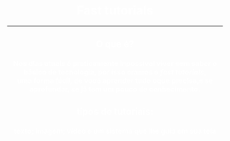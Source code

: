 <html> 

<head> 

<title>fast tutorials</title> 


</head> 

<body text= "White" background= "https://i.pinimg.com/736x/23/f7/21/23f72143488260c605d5b51ee1192c05.jpg"> 

<h1 align="center"> Fast tutorials </h1><hr /> 

<h2 align="center"> O que é? </h1>
<h3 align="center"> Nos dias atuais é praticamente inpossível viver sem saber o básico de tecnologia, por isso cramos o <i>fast tutorials</i>,<br /> uma forma fácil, de você aprender tudo oque precisa,e se aprofundar, se já tem um pouco de conhecimento.</h3> 

<h2 align="center"> tipos de tutoriais:</h2> 

<h3 align="center"> texto; imagem; vídeo e um sistema que lhe guia em sua tela </h3> 

</body>
 










</html>


